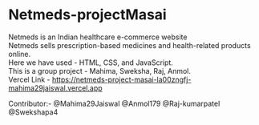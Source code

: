 # Netmeds-projectMasai
Netmeds is an Indian healthcare e-commerce website	   
Netmeds sells prescription-based medicines and health-related products online.	    
Here we have used - HTML, CSS, and JavaScript.	   
This is a group project - Mahima, Sweksha, Raj, Anmol.     
Vercel Link - https://netmeds-project-masai-la00zngfj-mahima29jaiswal.vercel.app


Contributor:- 
@Mahima29Jaiswal
@Anmol179
@Raj-kumarpatel
@Swekshapa4
